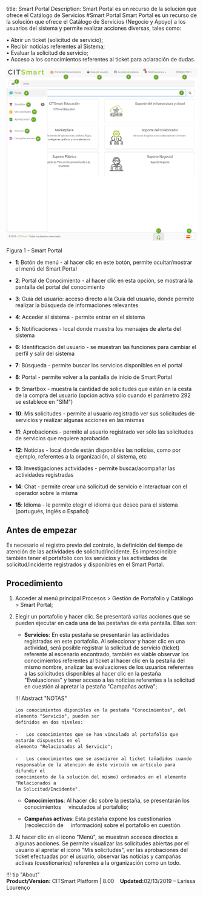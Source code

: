title:  Smart Portal
Description: Smart Portal es un recurso de la solución que ofrece el Catálogo de Servicios
#Smart Portal
Smart Portal es un recurso de la solución que ofrece el Catálogo de Servicios (Negocio y Apoyo) a los usuarios del sistema y permite realizar acciones diversas, tales como:  

•	Abrir un ticket (solicitud de servicio);  
•	Recibir noticias referentes al Sistema;  
•	Evaluar la solicitud de servicio;  
•	Acceso a los conocimientos referentes al ticket para aclaración de dudas.  


![smart portal](images/smartportal.png)

Figura 1 - Smart Portal



- **1**: Botón de menú - al hacer clic en este botón, permite ocultar/mostrar el menú del Smart Portal

- **2**: Portal de Conocimiento - al hacer clic en esta opción, se mostrará la pantalla del portal del conocimiento

- **3**: Guía del usuario: acceso directo a la Guía del usuario, donde permite realizar la búsqueda de informaciones relevantes

- **4**: Acceder al sistema - permite entrar en el sistema

- **5**: Notificaciones - local donde muestra los mensajes de alerta del sistema

- **6**: Identificación del usuario - se muestran las funciones para cambiar el perfil y salir del sistema

- **7**: Búsqueda - permite buscar los servicios disponibles en el portal

- **8**: Portal - permite volver a la pantalla de inicio de Smart Portal

- **9**: Smartbox  - muestra la cantidad de solicitudes que están en la cesta de la compra del usuario (opción activa sólo cuando el parámetro 292 se establece en "SIM")

- **10**: Mis solicitudes - permite al usuario registrado ver sus solicitudes de servicios y realizar algunas acciones en las mismas

- **11**: Aprobaciones - permite al usuario registrado ver sólo las solicitudes de servicios que requiere aprobación

- **12**: Noticias - local donde están disponibles las noticias, como por ejemplo, referentes a la organización, al sistema, etc

- **13**: Investigaciones actividades - permite buscar/acompañar las actividades registradas

- **14**: Chat - permite crear una solicitud de servicio e interactuar con el operador sobre la misma

- **15**: Idioma - le permite elegir el idioma que desee para el sistema (portugués, Inglés o Español)



Antes de empezar 
-----------------

Es necesario el registro previo del contrato, la definición del tiempo de atención
de las actividades de solicitud/incidente. Es imprescindible también tener el portafolio
con los servicios y las actividades de solicitud/incidente registrados y disponibles
en el Smart Portal.

Procedimiento 
-------------

1.  Acceder al menú principal Procesos \> Gestión de
    Portafolio y Catálogo \> Smart Portal;

2.  Elegir un portafolio y hacer clic. Se presentará varias acciones que se 
    pueden ejecutar en cada una de las pestañas de esta pantalla. Ellas son:

    -   **Servicios**: En esta pestaña se presentarán las actividades registradas 
    en este portafolio. Al seleccionar y hacer clic en una actividad, será posible 
    registrar la solicitud de servicio (ticket) referente al escenario encontrado, 
    también es viable observar los conocimientos referentes al ticket al hacer clic 
    en la pestaña del mismo nombre, analizar las evaluaciones de los usuarios referentes 
    a las solicitudes disponibles al hacer clic en la pestaña "Evaluaciones" y tener acceso 
    a las noticias referentes a la solicitud en cuestión al apretar la pestaña "Campañas 
    activa";  

    !!! Abstract "NOTAS"  

        Los conocimientos diponibles en la pestaña "Conocimientos", del elemento "Servicio", pueden ser
        definidos en dos niveles:  

        -   Los conocimientos que se han vinculado al portafolio que estarán dispuestos en el 
        elemento "Relacionados al Servicio";  

        -   Los conocimientos que se asociaron al ticket (añadidos cuando 
        responsable de la atención de éste vinculó un artículo para difundir el 
        conocimiento de la solución del mismo) ordenados en el elemento "Relacionados a 
        la Solicitud/Incidente".  

    -   **Conocimientos**: Al hacer clic sobre la pestaña, se presentarán los conocimientos
    vinculados al portafolio;

    -   **Campañas activas**: Esta pestaña expone los cuestionarios (recolección de
    información) sobre el portafolio en cuestión.

3.  Al hacer clic en el icono "Menú", se muestran accesos directos a algunas acciones.
    Se permite visualizar las solicitudes abiertas por el usuario al apretar el icono "Mis 
    solicitudes", ver las aprobaciones del ticket efectuadas por el usuario, 
    observar las noticias y campañas activas (cuestionarios) referentes a 
    la organización como un todo.  
    
!!! tip "About"  
    <b>Product/Version:</b> CITSmart Platform | 8.00 &nbsp;&nbsp;
    <b>Updated:</b>02/13/2019 – Larissa Lourenço  
   
